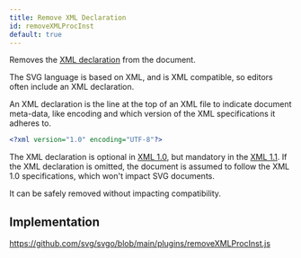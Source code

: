 ```yaml
---
title: Remove XML Declaration
id: removeXMLProcInst
default: true
---
```


<!--@include: ../parts/header.md-->

Removes the [XML declaration](https://developer.mozilla.org/docs/Web/XML/XML_introduction#xml_declaration) from the document.

The SVG language is based on XML, and is XML compatible, so editors often include an XML declaration.

An XML declaration is the line at the top of an XML file to indicate document meta-data, like encoding and which version of the XML specifications it adheres to.

```xml
<?xml version="1.0" encoding="UTF-8"?>
```

The XML declaration is optional in [XML 1.0](https://www.w3.org/TR/REC-xml/#sec-prolog-dtd), but mandatory in the [XML 1.1](https://www.w3.org/TR/2006/REC-xml11-20060816/#sec-prolog-dtd). If the XML declaration is omitted, the document is assumed to follow the XML 1.0 specifications, which won't impact SVG documents.

It can be safely removed without impacting compatibility.

<!--@include: ../parts/plugin.md-->

## Implementation

https://github.com/svg/svgo/blob/main/plugins/removeXMLProcInst.js

